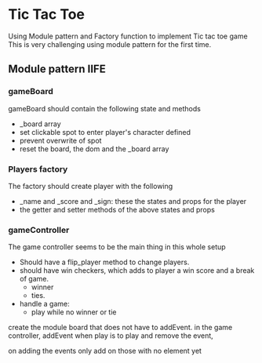 # Tic Tac Toe

Using Module pattern and Factory function to implement Tic tac toe game
This is very challenging using module pattern for the first time.

## Module pattern IIFE

### gameBoard

gameBoard should contain the following state and methods

-   \_board array
-   set clickable spot to enter player's character defined
-   prevent overwrite of spot
-   reset the board, the dom and the \_board array

### Players factory

The factory should create player with the following

-   \_name and \_score and \_sign: these the states and props for the player
-   the getter and setter methods of the above states and props

### gameController

The game controller seems to be the main thing in this whole setup

-   Should have a flip_player method to change players.
-   should have win checkers, which adds to player a win score and a break of game.
    -   winner
    -   ties.
-   handle a game:
    -   play while no winner or tie

create the module board that does not have to addEvent. in the game controller, addEvent when play is to play and remove the event,

on adding the events only add on those with no element yet
